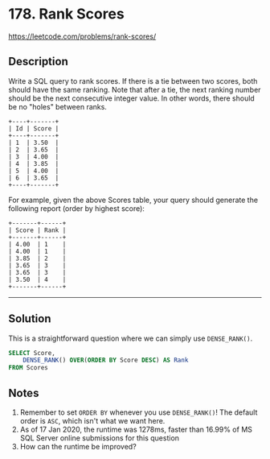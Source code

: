 # 178. Rank Scores
https://leetcode.com/problems/rank-scores/

## Description

Write a SQL query to rank scores. If there is a tie between two scores, both should have the same ranking. Note that after a tie, the next ranking number should be the next consecutive integer value. In other words, there should be no "holes" between ranks.

```
+----+-------+
| Id | Score |
+----+-------+
| 1  | 3.50  |
| 2  | 3.65  |
| 3  | 4.00  |
| 4  | 3.85  |
| 5  | 4.00  |
| 6  | 3.65  |
+----+-------+
```
For example, given the above Scores table, your query should generate the following report (order by highest score):

```
+-------+------+
| Score | Rank |
+-------+------+
| 4.00  | 1    |
| 4.00  | 1    |
| 3.85  | 2    |
| 3.65  | 3    |
| 3.65  | 3    |
| 3.50  | 4    |
+-------+------+
```
---
## Solution

This is a straightforward question where we can simply use `DENSE_RANK()`.

```sql
SELECT Score,
    DENSE_RANK() OVER(ORDER BY Score DESC) AS Rank
FROM Scores
```

## Notes
1. Remember to set `ORDER BY` whenever you use `DENSE_RANK()`! The default order is `ASC`, which isn't what we want here.
2. As of 17 Jan 2020, the runtime was 1278ms, faster than 16.99% of MS SQL Server online submissions for this question
3. How can the runtime be improved?